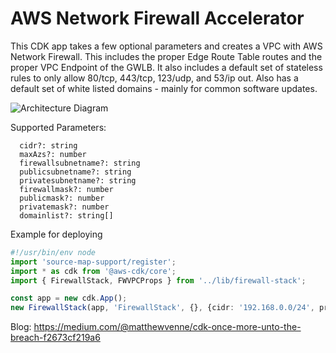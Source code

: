 # AWS Network Firewall Accelerator

This CDK app takes a few optional parameters and creates a VPC with AWS Network Firewall.  This includes the proper Edge Route Table routes and the proper VPC Endpoint of the GWLB.  It also includes a default set of stateless rules to only allow 80/tcp, 443/tcp, 123/udp, and 53/ip out.  Also has a default set of white listed domains - mainly for common software updates.  

![Architecture Diagram](https://docs.aws.amazon.com/network-firewall/latest/developerguide/images/arch-igw-natgw.png)


Supported Parameters:
```
  cidr?: string
  maxAzs?: number
  firewallsubnetname?: string
  publicsubnetname?: string
  privatesubnetname?: string
  firewallmask?: number
  publicmask?: number
  privatemask?: number
  domainlist?: string[]
```


Example for deploying

```typescript
#!/usr/bin/env node
import 'source-map-support/register';
import * as cdk from '@aws-cdk/core';
import { FirewallStack, FWVPCProps } from '../lib/firewall-stack';

const app = new cdk.App();
new FirewallStack(app, 'FirewallStack', {}, {cidr: '192.168.0.0/24', privatesubnetname: 'tgw-attach'});
```

Blog: https://medium.com/@matthewvenne/cdk-once-more-unto-the-breach-f2673cf219a6

